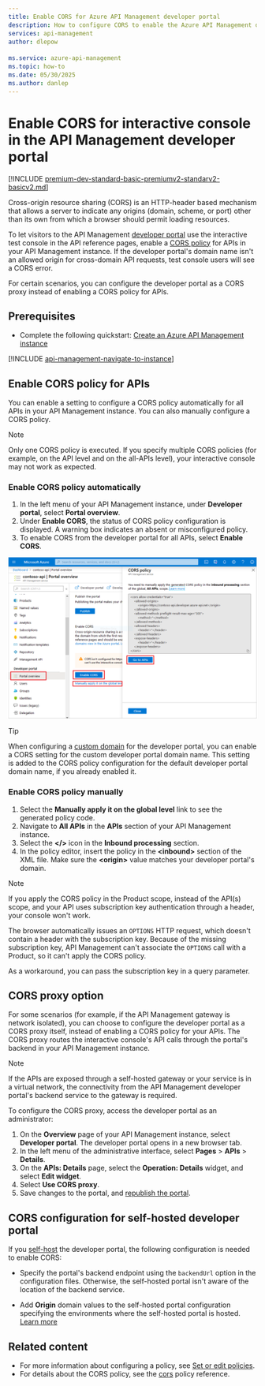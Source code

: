 ```yaml
---
title: Enable CORS for Azure API Management developer portal 
description: How to configure CORS to enable the Azure API Management developer portal's interactive test console.
services: api-management
author: dlepow

ms.service: azure-api-management
ms.topic: how-to
ms.date: 05/30/2025
ms.author: danlep
---
```


# Enable CORS for interactive console in the API Management developer portal 

[!INCLUDE [premium-dev-standard-basic-premiumv2-standarv2-basicv2.md](../../includes/api-management-availability-premium-dev-standard-basic-premiumv2-standardv2-basicv2.md)]

Cross-origin resource sharing (CORS) is an HTTP-header based mechanism that allows a server to indicate any origins (domain, scheme, or port) other than its own from which a browser should permit loading resources. 

To let visitors to the API Management [developer portal](developer-portal-overview.md) use the interactive test console in the API reference pages, enable a [CORS policy](cors-policy.md) for APIs in your API Management instance. If the developer portal's domain name isn't an allowed origin for cross-domain API requests, test console users will see a CORS error.  

For certain scenarios, you can configure the developer portal as a CORS proxy instead of enabling a CORS policy for APIs.

## Prerequisites 

+ Complete the following quickstart: [Create an Azure API Management instance](get-started-create-service-instance.md)

[!INCLUDE [api-management-navigate-to-instance](../../includes/api-management-navigate-to-instance.md)]


## Enable CORS policy for APIs

You can enable a setting to configure a CORS policy automatically for all APIs in your API Management instance. You can also manually configure a CORS policy.

> [!NOTE]
> Only one CORS policy is executed. If you specify multiple CORS policies (for example, on the API level and on the all-APIs level), your interactive console may not work as expected.

### Enable CORS policy automatically

1. In the left menu of your API Management instance, under **Developer portal**, select **Portal overview**.
1. Under **Enable CORS**, the status of CORS policy configuration is displayed. A warning box indicates an absent or misconfigured policy.
1. To enable CORS from the developer portal for all APIs, select **Enable CORS**.

![Screenshot that shows where to check status of your CORS policy in the developer portal.](media/enable-cors-developer-portal/cors-azure-portal.png)

> [!TIP]
> When configuring a [custom domain](configure-custom-domain.md) for the developer portal, you can enable a CORS setting for the custom developer portal domain name. This setting is added to the CORS policy configuration for the default developer portal domain name, if you already enabled it.


### Enable CORS policy manually

1. Select the **Manually apply it on the global level** link to see the generated policy code.
2. Navigate to **All APIs** in the **APIs** section of your API Management instance.
3. Select the **</>** icon in the **Inbound processing** section.
4. In the policy editor, insert the policy in the **\<inbound\>** section of the XML file. Make sure the **\<origin\>** value matches your developer portal's domain.

> [!NOTE]
> 
> If you apply the CORS policy in the Product scope, instead of the API(s) scope, and your API uses subscription key authentication through a header, your console won't work.
>
> The browser automatically issues an `OPTIONS` HTTP request, which doesn't contain a header with the subscription key. Because of the missing subscription key, API Management can't associate the `OPTIONS` call with a Product, so it can't apply the CORS policy.
>
> As a workaround, you can pass the subscription key in a query parameter.

## CORS proxy option

For some scenarios (for example, if the API Management gateway is network isolated), you can choose to configure the developer portal as a CORS proxy itself, instead of enabling a CORS policy for your APIs. The CORS proxy routes the interactive console's API calls through the portal's backend in your API Management instance.

> [!NOTE]
> If the APIs are exposed through a self-hosted gateway or your service is in a virtual network, the connectivity from the API Management developer portal's backend service to the gateway is required. 

To configure the CORS proxy, access the developer portal as an administrator:

1. On the **Overview** page of your API Management instance, select **Developer portal**. The developer portal opens in a new browser tab.
1. In the left menu of the administrative interface, select **Pages** > **APIs** > **Details**.
1. On the **APIs: Details** page, select the **Operation: Details** widget, and select **Edit widget**.
1. Select **Use CORS proxy**.
1. Save changes to the portal, and [republish the portal](developer-portal-overview.md#publish-the-portal).


## CORS configuration for self-hosted developer portal

If you [self-host](developer-portal-self-host.md) the developer portal, the following configuration is needed to enable CORS:

* Specify the portal's backend endpoint using the `backendUrl` option in the configuration files. Otherwise, the self-hosted portal isn't aware of the location of the backend service.

* Add **Origin** domain values to the self-hosted portal configuration specifying the environments where the self-hosted portal is hosted. [Learn more](developer-portal-self-host.md#configure-cors-settings-for-developer-portal-backend)

## Related content

* For more information about configuring a policy, see [Set or edit policies](set-edit-policies.md).
* For details about the CORS policy, see the [cors](cors-policy.md) policy reference.